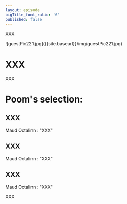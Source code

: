 ```yaml
---
layout: episode
bigTitle_font_ratio: '6'
published: false
---
```

<p id="introduction">
XXX</p>
![guestPic221.jpg]({{site.baseurl}}/img/guestPic221.jpg)

# XXX

XXX

# Poom's selection:

## XXX
Maud Octalinn : "XXX"

## XXX

Maud Octalinn : "XXX"

## XXX

Maud Octalinn : "XXX"

<p id="outroduction">
XXX</p>
